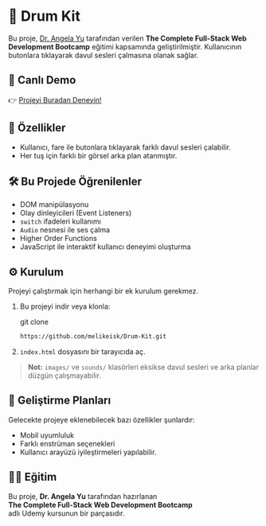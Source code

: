# 🥁 Drum Kit

Bu proje, [Dr. Angela Yu](https://www.udemy.com/course/the-complete-web-development-bootcamp/) tarafından verilen **The Complete Full-Stack Web Development Bootcamp** eğitimi kapsamında geliştirilmiştir. Kullanıcının butonlara tıklayarak davul sesleri çalmasına olanak sağlar.

## 🔗 Canlı Demo

👉 [Projeyi Buradan Deneyin!](https://melikeisk.github.io/Drum-Kit/)

## 🚀 Özellikler

- Kullanıcı, fare ile butonlara tıklayarak farklı davul sesleri çalabilir.
- Her tuş için farklı bir görsel arka plan atanmıştır.

## 🛠️ Bu Projede Öğrenilenler
- DOM manipülasyonu
- Olay dinleyicileri (Event Listeners)
- `switch` ifadeleri kullanımı
- `Audio` nesnesi ile ses çalma
- Higher Order Functions
- JavaScript ile interaktif kullanıcı deneyimi oluşturma


## ⚙️ Kurulum

Projeyi çalıştırmak için herhangi bir ek kurulum gerekmez.

1. Bu projeyi indir veya klonla:
 
   git clone
   ```bash
   https://github.com/melikeisk/Drum-Kit.git
   ```

3. `index.html` dosyasını bir tarayıcıda aç.

> **Not:** `images/` ve `sounds/` klasörleri eksikse davul sesleri ve arka planlar düzgün çalışmayabilir.


## 🎯 Geliştirme Planları
   Gelecekte projeye eklenebilecek bazı özellikler şunlardır:

- Mobil uyumluluk
- Farklı enstrüman seçenekleri
- Kullanıcı arayüzü iyileştirmeleri yapılabilir.


## 👩‍🏫 Eğitim

Bu proje, **Dr. Angela Yu** tarafından hazırlanan  
**The Complete Full-Stack Web Development Bootcamp**  
adlı Udemy kursunun bir parçasıdır.